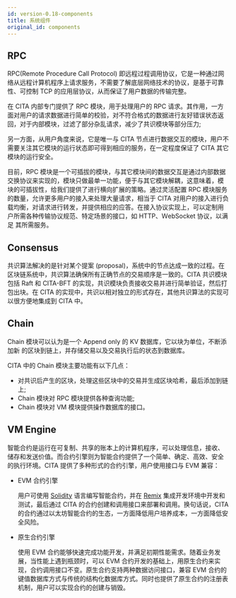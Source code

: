 ```yaml
---
id: version-0.18-components
title: 系统组件
original_id: components
---
```

## RPC

RPC(Remote Procedure Call Protocol) 即远程过程调用协议，它是一种通过网 络从远程计算机程序上请求服务，不需要了解底层网络技术的协议，是基于可靠 性、可控制 TCP 的应用层协议，从而保证了用户数据的传输完整。

在 CITA 内部专门提供了 RPC 模块，用于处理用户的 RPC 请求。其作用，一方 面对用户的请求数据进行简单的校验，对不符合格式的数据进行友好错误状态返 回，对于内部模块，过滤了部分杂乱请求，减少了共识模块等部分压力;

另一方面，从用户角度来说，它是唯一与 CITA 节点进行数据交互的模块，用户不 需要关注其它模块的运行状态即可得到相应的服务，在一定程度保证了 CITA 其它 模块的运行安全。

目前，RPC 模块是一个可插拔的模块，与其它模块间的数据交互是通过内部数据 交换协议来实现的，模块只做最单一功能，便于与其它模块解耦，这意味着，模 块的可插拔性，给我们提供了进行横向扩展的策略。通过灵活配置 RPC 模块服务 的数量，允许更多用户的接入来处理大量请求，相当于 CITA 对用户的接入进行负 载均衡，对请求进行转发，并提供相应的应答。在接入协议实现上，可以定制用 户所需各种传输协议规范、特定场景的接口，如 HTTP、ＷebSocket 协议，以满足 其所需服务。

## Consensus

共识算法解决的是针对某个提案 (proposal)，系统中的节点达成一致的过程。在 区块链系统中，共识算法确保所有正确节点的交易顺序是一致的。CITA 共识模块 包括 Raft 和 CITA-BFT 的实现，共识模块负责接收交易并进行简单验证，然后打 包出块。在 CITA 的实现中，共识以相对独立的形式存在，其他共识算法的实现可 以很方便地集成到 CITA 中。

## Chain

Chain 模块可以认为是一个 Append only 的 KV 数据库，它以块为单位，不断添加新 的区块到链上，并存储交易以及交易执行后的状态到数据库。

CITA 中的 Chain 模块主要功能有以下几点：

* 对共识后产生的区块，处理这些区块中的交易并生成区块哈希，最后添加到链上;
* Chain 模块对 RPC 模块提供各种查询功能;
* Chain 模块对 VM 模块提供操作数据库的接口。

## VM Engine

智能合约是运行在可复制、共享的账本上的计算机程序，可以处理信息，接收、 储存和发送价值。而合约引擎则为智能合约提供了一个简单、确定、高效、安全 的执行环境。CITA 提供了多种形式的合约引擎，用户使用接口与 EVM 兼容：

* EVM 合约引擎
    
    用户可使用 [Solidity](https://solidity.readthedocs.io/en/latest/introduction-to-smart-contracts.html) 语言编写智能合约，并在 [Remix](http://remix.ethereum.org) 集成开发环境中开发和测试，最后通过 CITA 的合约创建和调用接口来部署和调用。换句话说，CITA 的合约通过以太坊智能合约的生态，一方面降低用户培养成本，一方面降低安全风险。

* 原生合约引擎
    
    使用 EVM 合约能够快速完成功能开发，并满足初期性能需求。随着业务发展，当性能上遇到瓶颈时，可以 EVM 合约开发的基础上，用原生合约来实现，合约调用接口不变。原生合约支持两种数据访问接口，兼容 EVM 合约的键值数据库方式与传统的结构化数据库方式。同时也提供了原生合约的注册表机制，用户可以实现合约的创建与销毁。
